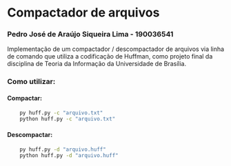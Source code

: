 # Compactador de arquivos

### Pedro José de Araújo Siqueira Lima - 190036541

Implementação de um compactador / descompactador de arquivos via linha de comando que utiliza a codificação de Huffman, como projeto final da disciplina de Teoria da Informação da Universidade de Brasília.

### Como utilizar:

#### Compactar: 
```bash
    py huff.py -c "arquivo.txt"
    python huff.py -c "arquivo.txt"
```
#### Descompactar:
```bash
    py huff.py -d "arquivo.huff"
    python huff.py -d "arquivo.huff"
```